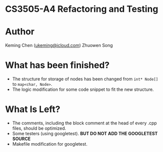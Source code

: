 # CS3505-A4 Refactoring and Testing

# Author
Keming Chen (ukeming@icloud.com)
Zhuowen Song


# What has been finished?
- The structure for storage of nodes has been changed from `int* Node[]` to `map<char, Node>`.
- The logic modification for some code snippet to fit the new structure. 

# What Is Left?
- The comments, including the block comment at the head of every .cpp files, should be optimized.
- Some testers (using googletest). **BUT DO NOT ADD THE GOOGLETEST SOURCE**
- Makefile modification for googletest.

